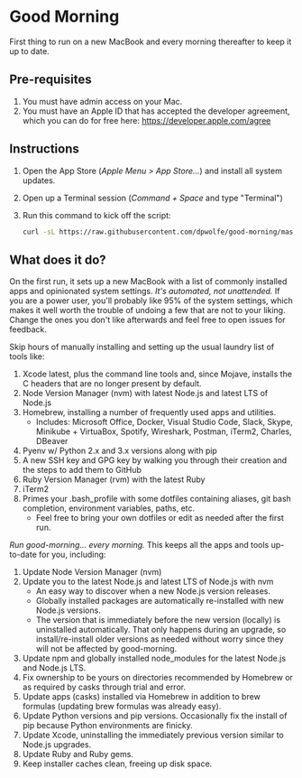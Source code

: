 # Good Morning

First thing to run on a new MacBook and every morning thereafter to keep it up to date.

## Pre-requisites

1. You must have admin access on your Mac.
1. You must have an Apple ID that has accepted the developer agreement, which you can do
   for free here: <https://developer.apple.com/agree>

## Instructions

1. Open the App Store (_Apple Menu > App Store..._) and install all system updates.
2. Open up a Terminal session (_Command + Space_ and type "Terminal")
3. Run this command to kick off the script:

    ```sh
    curl -sL https://raw.githubusercontent.com/dpwolfe/good-morning/master/good-morning.sh | sh
    ```

## What does it do?

On the first run, it sets up a new MacBook with a list of commonly installed apps and
opinionated system settings. _It's automated, not unattended._ If you are a power user,
you'll probably like 95% of the system settings, which makes it well worth the trouble
of undoing a few that are not to your liking. Change the ones you don't like afterwards
and feel free to open issues for feedback.

Skip hours of manually installing and setting up the usual laundry list of tools like:

1. Xcode latest, plus the command line tools and, since Mojave, installs the C headers
   that are no longer present by default.
1. Node Version Manager (nvm) with latest Node.js and latest LTS of Node.js
1. Homebrew, installing a number of frequently used apps and utilities.
   - Includes: Microsoft Office, Docker, Visual Studio Code, Slack, Skype, Minikube + VirtuaBox,
     Spotify, Wireshark, Postman, iTerm2, Charles, DBeaver
1. Pyenv w/ Python 2.x and 3.x versions along with pip
1. A new SSH key and GPG key by walking you through their creation and the steps to add
   them to GitHub
1. Ruby Version Manager (rvm) with the latest Ruby
1. iTerm2
1. Primes your .bash_profile with some dotfiles containing aliases, git bash completion,
   environment variables, paths, etc.
   - Feel free to bring your own dotfiles or edit as needed after the first run.

_Run good-morning... every morning._ This keeps all the apps and tools up-to-date for you, including:

1. Update Node Version Manager (nvm)
1. Update you to the latest Node.js and latest LTS of Node.js with nvm
   - An easy way to discover when a new Node.js version releases.
   - Globally installed packages are automatically re-installed with new Node.js versions.
   - The version that is immediately before the new version (locally) is uninstalled automatically.
     That only happens during an upgrade, so install/re-install older versions as needed without worry since
     they will not be affected by good-morning.
1. Update npm and globally installed node_modules for the latest Node.js and Node.js LTS.
1. Fix ownership to be yours on directories recommended by Homebrew or as required by casks through trial and error.
1. Update apps (casks) installed via Homebrew in addition to brew formulas (updating brew formulas was already easy).
1. Update Python versions and pip versions. Occasionally fix the install of pip because Python environments are finicky.
1. Update Xcode, uninstalling the immediately previous version similar to Node.js upgrades.
1. Update Ruby and Ruby gems.
1. Keep installer caches clean, freeing up disk space.

